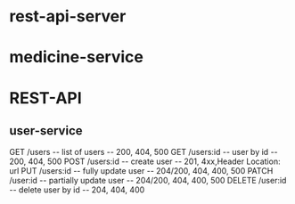 # rest-api-server

# medicine-service

# REST-API

## user-service
GET /users -- list of users -- 200, 404, 500
GET /users:id -- user by id -- 200, 404, 500
POST /users:id -- create user -- 201, 4xx,Header Location: url
PUT /users:id -- fully update user -- 204/200, 404, 400, 500
PATCH /user:id -- partially update user -- 204/200, 404, 400, 500
DELETE /user:id -- delete user by id -- 204, 404, 400

